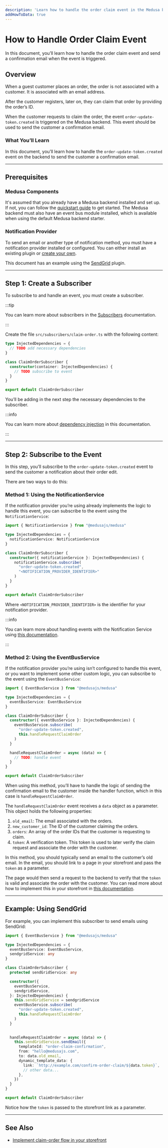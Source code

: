 ```yaml
---
description: 'Learn how to handle the order claim event in the Medusa backend. When the event is triggered, you can send an email to the customer to inform them about it.'
addHowToData: true
---
```


# How to Handle Order Claim Event

In this document, you’ll learn how to handle the order claim event and send a confirmation email when the event is triggered.

## Overview

When a guest customer places an order, the order is not associated with a customer. It is associated with an email address.

After the customer registers, later on, they can claim that order by providing the order’s ID.

When the customer requests to claim the order, the event `order-update-token.created` is triggered on the Medusa backend. This event should be used to send the customer a confirmation email.

### What You’ll Learn

In this document, you’ll learn how to handle the `order-update-token.created` event on the backend to send the customer a confirmation email.

---

## Prerequisites

### Medusa Components

It's assumed that you already have a Medusa backend installed and set up. If not, you can follow the [quickstart guide](../../../development/backend/install.mdx) to get started. The Medusa backend must also have an event bus module installed, which is available when using the default Medusa backend starter.

### Notification Provider

To send an email or another type of notification method, you must have a notification provider installed or configured. You can either install an existing plugin or [create your own](../../../development/notification/create-notification-provider.md).

This document has an example using the [SendGrid](../../../plugins/notifications/sendgrid.mdx) plugin.

---

## Step 1: Create a Subscriber

To subscribe to and handle an event, you must create a subscriber.

:::tip

You can learn more about subscribers in the [Subscribers](../../../development/events/subscribers.mdx) documentation.

:::

Create the file `src/subscribers/claim-order.ts` with the following content:

```ts title=src/subscribers/claim-order.ts
type InjectedDependencies = {
  // TODO add necessary dependencies
}

class ClaimOrderSubscriber {
  constructor(container: InjectedDependencies) {
    // TODO subscribe to event
  }
}

export default ClaimOrderSubscriber
```

You’ll be adding in the next step the necessary dependencies to the subscriber.

:::info

You can learn more about [dependency injection](../../../development/fundamentals/dependency-injection.md) in this documentation.

:::

---

## Step 2: Subscribe to the Event

In this step, you’ll subscribe to the `order-update-token.created` event to send the customer a notification about their order edit.

There are two ways to do this:

### Method 1: Using the NotificationService

If the notification provider you’re using already implements the logic to handle this event, you can subscribe to the event using the `NotificationService`:

```ts title=src/subscribers/claim-order.ts
import { NotificationService } from "@medusajs/medusa"

type InjectedDependencies = {
  notificationService: NotificationService
}

class ClaimOrderSubscriber {
  constructor({ notificationService }: InjectedDependencies) {
    notificationService.subscribe(
      "order-update-token.created", 
      "<NOTIFICATION_PROVIDER_IDENTIFIER>"
    )
  }
}

export default ClaimOrderSubscriber
```

Where `<NOTIFICATION_PROVIDER_IDENTIFIER>` is the identifier for your notification provider.

:::info

You can learn more about handling events with the Notification Service using [this documentation](../../../development/notification/create-notification-provider.md).

:::

### Method 2: Using the EventBusService

If the notification provider you’re using isn’t configured to handle this event, or you want to implement some other custom logic, you can subscribe to the event using the `EventBusService`:

```ts title=src/subscribers/claim-order.ts
import { EventBusService } from "@medusajs/medusa"

type InjectedDependencies = {
  eventBusService: EventBusService
}

class ClaimOrderSubscriber {
  constructor({ eventBusService }: InjectedDependencies) {
    eventBusService.subscribe(
      "order-update-token.created", 
      this.handleRequestClaimOrder
    )
  }

  handleRequestClaimOrder = async (data) => {
    // TODO: handle event
  }
}

export default ClaimOrderSubscriber
```

When using this method, you’ll have to handle the logic of sending the confirmation email to the customer inside the handler function, which in this case is `handleRequestClaimOrder`.

The `handleRequestClaimOrder` event receives a `data` object as a parameter. This object holds the following properties:

1. `old_email`: The email associated with the orders.
2. `new_customer_id`: The ID of the customer claiming the orders.
3. `orders`: An array of the order IDs that the customer is requesting to claim.
4. `token`: A verification token. This token is used to later verify the claim request and associate the order with the customer.

In this method, you should typically send an email to the customer’s old email. In the email, you should link to a page in your storefront and pass the `token` as a parameter.

The page would then send a request to the backend to verify that the `token` is valid and associate the order with the customer. You can read more about how to implement this in your storefront in [this documentation](../storefront/implement-claim-order.mdx).

---

## Example: Using SendGrid

For example, you can implement this subscriber to send emails using SendGrid:

<!-- eslint-disable max-len -->

```ts title=src/subscribers/claim-order.ts
import { EventBusService } from "@medusajs/medusa"

type InjectedDependencies = {
  eventBusService: EventBusService,
  sendgridService: any
}

class ClaimOrderSubscriber {
  protected sendGridService: any

  constructor({
    eventBusService,
    sendgridService,
  }: InjectedDependencies) {
    this.sendGridService = sendgridService
    eventBusService.subscribe(
      "order-update-token.created",
      this.handleRequestClaimOrder
    )
  }

  
  handleRequestClaimOrder = async (data) => {
    this.sendGridService.sendEmail({
      templateId: "order-claim-confirmation",
      from: "hello@medusajs.com",
      to: data.old_email,
      dynamic_template_data: {
        link: `http://example.com/confirm-order-claim/${data.token}`,
        // other data...
      },
    })
  }
}

export default ClaimOrderSubscriber
```

Notice how the `token` is passed to the storefront link as a parameter.

---

## See Also

- [Implement claim-order flow in your storefront](../storefront/implement-claim-order.mdx)
